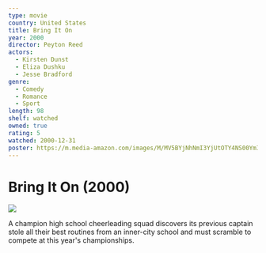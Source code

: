 ```yaml
---
type: movie
country: United States
title: Bring It On
year: 2000
director: Peyton Reed
actors:
  - Kirsten Dunst
  - Eliza Dushku
  - Jesse Bradford
genre:
  - Comedy
  - Romance
  - Sport
length: 98
shelf: watched
owned: true
rating: 5
watched: 2000-12-31
poster: https://m.media-amazon.com/images/M/MV5BYjNhNmI3YjUtOTY4NS00YmI0LWFhNGQtNzU2YmI5MjBlZTg5XkEyXkFqcGc@._V1_SX300.jpg
---
```


# Bring It On (2000)

![](https://m.media-amazon.com/images/M/MV5BYjNhNmI3YjUtOTY4NS00YmI0LWFhNGQtNzU2YmI5MjBlZTg5XkEyXkFqcGc@._V1_SX300.jpg)

A champion high school cheerleading squad discovers its previous captain stole all their best routines from an inner-city school and must scramble to compete at this year's championships.